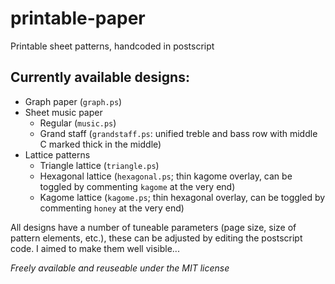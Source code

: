 # printable-paper
Printable sheet patterns, handcoded in postscript

## Currently available designs:
* Graph paper (`graph.ps`)
* Sheet music paper
  * Regular (`music.ps`)
  * Grand staff (`grandstaff.ps`: unified treble and bass row with middle C marked thick in the middle)
* Lattice patterns
  * Triangle lattice (`triangle.ps`)
  * Hexagonal lattice (`hexagonal.ps`; thin kagome overlay, can be toggled by commenting `kagome` at the very end)
  * Kagome lattice (`kagome.ps`; thin hexagonal overlay, can be toggled by commenting `honey` at the very end)

All designs have a number of tuneable parameters (page size, size of pattern elements, etc.), 
these can be adjusted by editing the postscript code. I aimed to make them well visible...

*Freely available and reuseable under the MIT license*
